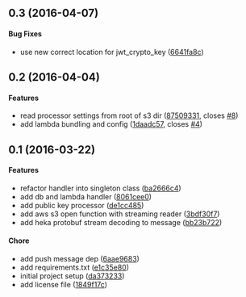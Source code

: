 <a name="0.3"></a>
## 0.3 (2016-04-07)


#### Bug Fixes

*   use new correct location for jwt_crypto_key ([6641fa8c](https://github.com/mozilla-services/push-processor/commit/6641fa8c9d58d302823c793dfcbef8897e8553ce))



<a name="0.2"></a>
## 0.2 (2016-04-04)


#### Features

*   read processor settings from root of s3 dir ([87509331](https://github.com/mozilla-services/push-processor/commit/875093313f3fa07b242e73df72465c0ba280862c), closes [#8](https://github.com/mozilla-services/push-processor/issues/8))
*   add lambda bundling and config ([1daadc57](https://github.com/mozilla-services/push-processor/commit/1daadc57b31521257cbf7dc281d271a089963346), closes [#4](https://github.com/mozilla-services/push-processor/issues/4))



<a name="0.1"></a>
## 0.1 (2016-03-22)


#### Features

*   refactor handler into singleton class ([ba2666c4](https://github.com/mozilla-services/push-processor/commit/ba2666c439eb920a6fa70ad180a40bd533019d15))
*   add db and lambda handler ([8061cee0](https://github.com/mozilla-services/push-processor/commit/8061cee0f0b8d3461d2c8466dd2300705c262999))
*   add public key processor ([de1cc485](https://github.com/mozilla-services/push-processor/commit/de1cc48550a501947fde2bfcc2aa78d6fcd2d7b4))
*   add aws s3 open function with streaming reader ([3bdf30f7](https://github.com/mozilla-services/push-processor/commit/3bdf30f75e164dbbb5e19d4ac3a7b9074f199245))
*   add heka protobuf stream decoding to message ([bb23b722](https://github.com/mozilla-services/push-processor/commit/bb23b7220c9885ccaa9b0067f1d469b48b9af1f6))

#### Chore

*   add push message dep ([6aae9683](https://github.com/mozilla-services/push-processor/commit/6aae96830db5622884820c1e5e920bee5cdff08c))
*   add requirements.txt ([e1c35e80](https://github.com/mozilla-services/push-processor/commit/e1c35e80ebc353bf817712ac7cea7b75201b1d26))
*   initial project setup ([da373233](https://github.com/mozilla-services/push-processor/commit/da373233237e8e641cbc265bdc30043885bdfb11))
*   add license file ([1849f17c](https://github.com/mozilla-services/push-processor/commit/1849f17c13ed9979a800964541e2b34112aa8c20))
